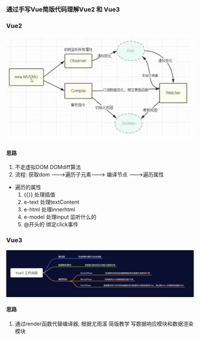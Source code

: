 ### 通过手写Vue简版代码理解Vue2 和 Vue3

### Vue2 

![vue2](./photo/Vue2模拟流程.png)

#### 思路
1. 不走虚拟DOM DOMdiff算法
2. 流程: 获取dom --->遍历子元素---> 编译节点 --->遍历属性 
  * 遍历的属性
    1. {{}}    处理插值
    2. e-text  处理textContent
    3. e-html  处理innerhtml
    4. e-model 处理input 监听什么的
    5. @开头的  绑定click事件


### Vue3 

![vue3](./photo/Vue3工作流程.png)

#### 思路
1. 通过render函数代替编译器, 根据尤雨溪 简版教学 写数据响应模块和数据渲染模块
